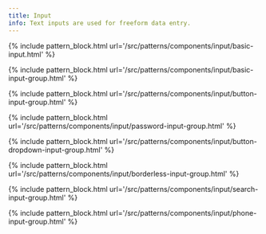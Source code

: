 ```yaml
---
title: Input
info: Text inputs are used for freeform data entry.
---
```


{% include pattern_block.html url='/src/patterns/components/input/basic-input.html' %}

{% include pattern_block.html url='/src/patterns/components/input/basic-input-group.html' %}

{% include pattern_block.html url='/src/patterns/components/input/button-input-group.html' %}

{% include pattern_block.html url='/src/patterns/components/input/password-input-group.html' %}

{% include pattern_block.html url='/src/patterns/components/input/button-dropdown-input-group.html' %}

{% include pattern_block.html url='/src/patterns/components/input/borderless-input-group.html' %}

{% include pattern_block.html url='/src/patterns/components/input/search-input-group.html' %}

{% include pattern_block.html url='/src/patterns/components/input/phone-input-group.html' %}
